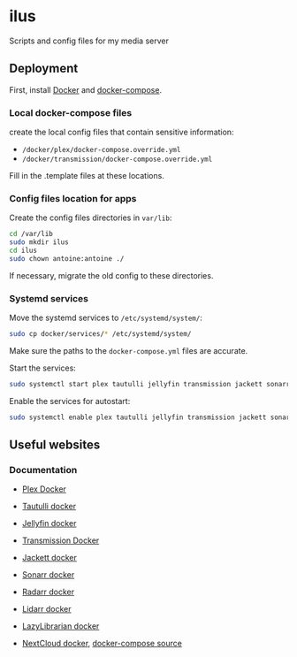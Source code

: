 # ilus
Scripts and config files for my media server

## Deployment

First, install [Docker](https://docs.docker.com/install/) and [docker-compose](https://docs.docker.com/compose/install/).

### Local docker-compose files

create the local config files that contain sensitive information:

- `/docker/plex/docker-compose.override.yml`
- `/docker/transmission/docker-compose.override.yml`

Fill in the .template files at these locations.

### Config files location for apps

Create the config files directories in `var/lib`:

```bash
cd /var/lib
sudo mkdir ilus
cd ilus
sudo chown antoine:antoine ./
```

If necessary, migrate the old config to these directories.

### Systemd services

Move the systemd services to `/etc/systemd/system/`:

```bash
sudo cp docker/services/* /etc/systemd/system/
```

Make sure the paths to the `docker-compose.yml` files are accurate.

Start the services:

```bash
sudo systemctl start plex tautulli jellyfin transmission jackett sonarr radarr lidarr lazylibrarian nextcloud
```

Enable the services for autostart:

```bash
sudo systemctl enable plex tautulli jellyfin transmission jackett sonarr radarr lidarr lazylibrarian nextcloud
```

## Useful websites

### Documentation

- [Plex Docker](https://github.com/plexinc/pms-docker)
- [Tautulli docker](https://github.com/Tautulli/Tautulli-Docker)
- [Jellyfin docker](https://jellyfin.org/docs/general/administration/installing.html#official-docker-hub)
- [Transmission Docker](https://haugene.github.io/docker-transmission-openvpn/)
- [Jackett docker](https://hub.docker.com/r/linuxserver/jackett)
- [Sonarr docker](https://hub.docker.com/r/linuxserver/sonarr)
- [Radarr docker](https://hub.docker.com/r/linuxserver/radarr)
- [Lidarr docker](https://hub.docker.com/r/linuxserver/lidarr)
- [LazyLibrarian docker](https://hub.docker.com/r/linuxserver/lazylibrarian)


- [NextCloud docker](https://hub.docker.com/_/nextcloud/), [docker-compose source](https://github.com/nextcloud/docker/blob/master/.examples/docker-compose/insecure/postgres/apache/docker-compose.yml)
